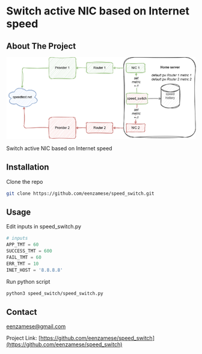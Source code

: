 <div align="center"><h1 align="left">Switch active NIC based on Internet speed</h1></div>


<!-- ABOUT THE PROJECT -->
## About The Project
[![Product Name Screen Shot][product-screen]](https://example.com)

Switch active NIC based on Internet speed

## Installation

Clone the repo
   ```sh
   git clone https://github.com/eenzamese/speed_switch.git
   ```

## Usage

Edit inputs in speed_switch.py
```py
# inputs
APP_TMT = 60
SUCCESS_TMT = 600
FAIL_TMT = 60
ERR_TMT = 10
INET_HOST = '8.8.8.8'
```

Run python script
   ```sh
   python3 speed_switch/speed_switch.py
   ```
<!-- LICENSE -->

## Contact

eenzamese@gmail.com

Project Link: [https://github.com/eenzamese/speed_switch](https://github.com/eenzamese/speed_switch)



[product-screen]: sheme/simple_scheme.drawio.png
